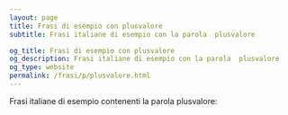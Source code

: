 ```yaml
---
layout: page
title: Frasi di esempio con plusvalore 
subtitle: Frasi italiane di esempio con la parola  plusvalore

og_title: Frasi di esempio con plusvalore 
og_description: Frasi italiane di esempio con la parola  plusvalore
og_type: website
permalink: /frasi/p/plusvalore.html
---
```


Frasi italiane di esempio contenenti la parola plusvalore:


